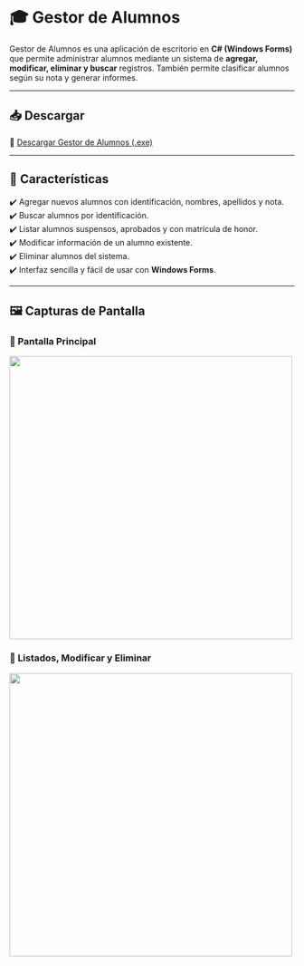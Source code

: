 # 🎓 Gestor de Alumnos

Gestor de Alumnos es una aplicación de escritorio en **C# (Windows Forms)** que permite administrar alumnos mediante un sistema de **agregar, modificar, eliminar y buscar** registros. También permite clasificar alumnos según su nota y generar informes.

---

## 📥 Descargar
🔗 [Descargar Gestor de Alumnos (.exe)](https://drive.google.com/file/d/10ioM8r4INNwTLqLP_tNSwGgijRyrhjLr/view?usp=sharing)

---

## 📜 Características
✔️ Agregar nuevos alumnos con identificación, nombres, apellidos y nota.  
✔️ Buscar alumnos por identificación.  
✔️ Listar alumnos suspensos, aprobados y con matrícula de honor.  
✔️ Modificar información de un alumno existente.  
✔️ Eliminar alumnos del sistema.  
✔️ Interfaz sencilla y fácil de usar con **Windows Forms**.  

---

## 🖼️ Capturas de Pantalla

### 📌 Pantalla Principal
<img src="https://programoyaprendo.online/blog/wp-content/uploads/2025/02/capex1.png" width="500">

### 📌 Listados, Modificar y Eliminar
<img src="https://programoyaprendo.online/blog/wp-content/uploads/2025/02/capex2.png" width="500">

